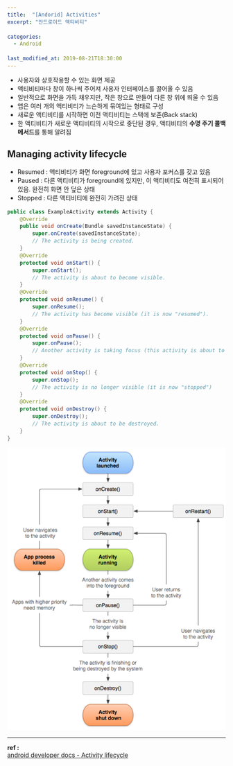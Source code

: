 ```yaml
---
title:  "[Andorid] Activities"
excerpt: "안드로이드 액티비티"

categories:
  - Android

last_modified_at: 2019-08-21T18:30:00
---
```


- 사용자와 상호작용할 수 있는 화면 제공
- 액티비티마다 창이 하나씩 주어져 사용자 인터페이스를 끌어올 수 있음
- 일반적으로 화면을 가득 채우지만, 작은 창으로 만들어 다른 창 위에 띄울 수 있음
- 앱은 여러 개의 액티비티가 느슨하게 묶여있는 형태로 구성
- 새로운 액티비티를 시작하면 이전 액티비티는 스택에 보존(Back stack)
- 한 액티비티가 새로운 액티비티의 시작으로 중단된 경우, 액티비티의 **수명 주기 콜백 메서드**를 통해 알려짐

## Managing activity lifecycle
- Resumed : 액티비티가 화면 foreground에 있고 사용자 포커스를 갖고 있음
- Paused : 다른 액티비티가 foreground에 있지만, 이 액티비티도 여전히 표시되어 있음. 완전히 화면 안 덮은 상태
- Stopped : 다른 액티비티에 완전히 가려진 상태

```java
public class ExampleActivity extends Activity {
    @Override
    public void onCreate(Bundle savedInstanceState) {
        super.onCreate(savedInstanceState);
        // The activity is being created.
    }
    @Override
    protected void onStart() {
        super.onStart();
        // The activity is about to become visible.
    }
    @Override
    protected void onResume() {
        super.onResume();
        // The activity has become visible (it is now "resumed").
    }
    @Override
    protected void onPause() {
        super.onPause();
        // Another activity is taking focus (this activity is about to be "paused").
    }
    @Override
    protected void onStop() {
        super.onStop();
        // The activity is no longer visible (it is now "stopped")
    }
    @Override
    protected void onDestroy() {
        super.onDestroy();
        // The activity is about to be destroyed.
    }
}
```

![activity_lifcycle](/assets/images/posts/190821/activity_lifecycle.png)

----
**ref :**  
[android developer docs - Activity lifecycle](https://developer.android.com/guide/components/activities.html)  

